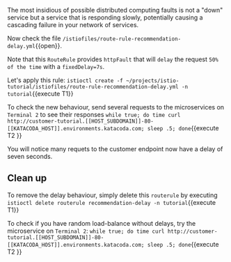 The most insidious of possible distributed computing faults is not a "down" service but a service that is responding slowly, potentially causing a cascading failure in your network of services.

Now check the file `/istiofiles/route-rule-recommendation-delay.yml`{{open}}.

Note that this `RouteRule` provides `httpFault` that will `delay` the request `50% of the time` with a `fixedDelay=7s`.

Let's apply this rule: `istioctl create -f ~/projects/istio-tutorial/istiofiles/route-rule-recommendation-delay.yml -n tutorial`{{execute T1}}

To check the new behaviour, send several requests to the microservices on `Terminal 2` to see their responses
`while true; do time curl http://customer-tutorial.[[HOST_SUBDOMAIN]]-80-[[KATACODA_HOST]].environments.katacoda.com; sleep .5; done`{{execute T2 }}

You will notice many requets to the customer endpoint now have a delay of seven seconds.

## Clean up

To remove the delay behaviour, simply delete this `routerule` by executing `istioctl delete routerule recommendation-delay -n tutorial`{{execute T1}}

To check if you have random load-balance without delays, try the microservice on `Terminal 2`: `while true; do time curl http://customer-tutorial.[[HOST_SUBDOMAIN]]-80-[[KATACODA_HOST]].environments.katacoda.com; sleep .5; done`{{execute T2 }}
